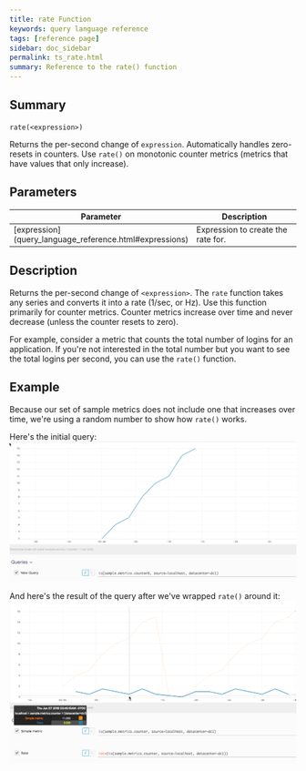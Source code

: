 ```yaml
---
title: rate Function
keywords: query language reference
tags: [reference page]
sidebar: doc_sidebar
permalink: ts_rate.html
summary: Reference to the rate() function
---
```

## Summary
```
rate(<expression>)
```
Returns the per-second change of `expression`. Automatically handles zero-resets in counters. Use `rate()` on monotonic counter metrics (metrics that have values that only increase).

## Parameters
<table>
<tbody>
<thead>
<tr><th width="20%">Parameter</th><th width="80%">Description</th></tr>
</thead>
<tr>
<td markdown="span"> [expression](query_language_reference.html#expressions)</td>
<td>Expression to create the rate for. </td></tr>
</tbody>
</table>

## Description

Returns the per-second change of `<expression>`. The `rate` function takes any series and converts it into a rate (1/sec, or Hz). Use this function primarily for counter metrics. Counter metrics increase over time and never decrease (unless the counter resets to zero).

For example, consider a metric that counts the total number of logins for an application. If you're not interested in the total number but you want to see the total logins per second, you can use the `rate()` function.

## Example

Because our set of sample metrics does not include one that increases over time, we're using a random number to show how `rate()` works.

Here's the initial query:
![rate before](images/ts_rate_before.png)

And here's the result of the query after we've wrapped `rate()` around it:
![rate after](images/ts_rate_after.png)
